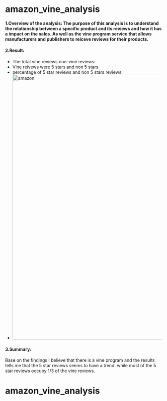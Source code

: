 # amazon_vine_analysis
#### 1.Overview of the analysis: The purpose of this analysis is to understand the relationship between a specific product and its reviews and how it has a impact on the sales. As well as the vine program service that allows manufacturers and publishers to reiceve reviews for their products. 
#### 2.Result: 
* The total vine reviews non-vine reviews:
* Vine reivews were 5 stars and non 5 stars 
* percentage of 5 star reviews and non 5 stars reviews
* <img width="850" alt="amazon" src="https://user-images.githubusercontent.com/92479644/164147844-85ed723c-d2d6-404f-86b3-d607f298e53a.png">
#### 3.Summary:
Base on the findings I believe that there is a vine program and the results tells me that the 5 star reviews seems to have a trend. while most of the 5 star reviews occupy 1/3 of the vine reviews. 
# amazon_vine_analysis
